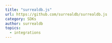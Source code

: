 ```yaml
---
title: "surrealdb.js"
url: https://github.com/surrealdb/surrealdb.js
category: SDKs
author: surrealdb
topics:
  - integrations
---
```


